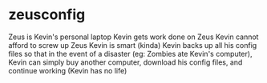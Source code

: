 # zeusconfig
Zeus is Kevin's personal laptop
Kevin gets work done on Zeus
Kevin cannot afford to screw up Zeus
Kevin is smart (kinda)
Kevin backs up all his config files so that in the event of a disaster (eg: Zombies ate Kevin's computer), Kevin can simply buy another computer, download his config files, and continue working (Kevin has no life)
